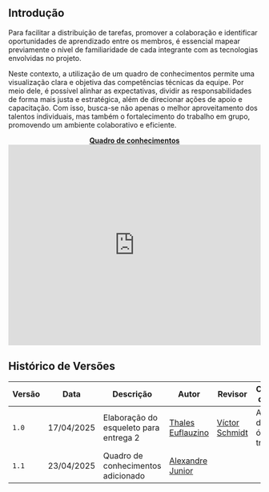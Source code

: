 ## Introdução
Para facilitar a distribuição de tarefas, promover a colaboração e identificar oportunidades de aprendizado entre os membros, é essencial mapear previamente o nível de familiaridade de cada integrante com as tecnologias envolvidas no projeto.

Neste contexto, a utilização de um quadro de conhecimentos permite uma visualização clara e objetiva das competências técnicas da equipe. Por meio dele, é possível alinhar as expectativas, dividir as responsabilidades de forma mais justa e estratégica, além de direcionar ações de apoio e capacitação. Com isso, busca-se não apenas o melhor aproveitamento dos talentos individuais, mas também o fortalecimento do trabalho em grupo, promovendo um ambiente colaborativo e eficiente.

<a id="quadro_conhecimentos" href="https://docs.google.com/spreadsheets/d/1TP2uG2DvR7LTbJeLcpTEE5SZguJ76Jt7TaHyzsq_Zm0/edit?gid=1324617691#gid=1324617691" style="display: block; text-align: center;">
  <b>Quadro de conhecimentos</b>
</a>
<iframe src="https://docs.google.com/spreadsheets/d/e/2PACX-1vQxJiDCRXW01_VJ6PRXsifAIxxfHVCj1mV1e5_f4HdPm_fJdhWeK1OUv4Cqqi4H-TzmWKrLuZT4gkY8/pubhtml?gid=1324617691&amp;single=true&amp;widget=true&amp;headers=false" width="100%" height="400" style="border: none;" ></iframe>

## Histórico de Versões

| Versão | Data       | Descrição               | Autor                                             | Revisor                                                | Comentário do Revisor |
| ------ | ---------- | ----------------------- | ------------------------------------------------- | ------------------------------------------------------ | --------------------- |
| `1.0`    | 17/04/2025 | Elaboração do esqueleto para entrega 2    |[Thales Euflauzino](https://github.com/thaleseuflauzino) | [Víctor Schmidt](https://github.com/moonshinerd)  | Aprovação do PR, ótimo trabalho |
| `1.1`    | 23/04/2025 | Quadro de conhecimentos adicionado |[Alexandre Junior](https://github.com/AlexandreLJr) |  |  |